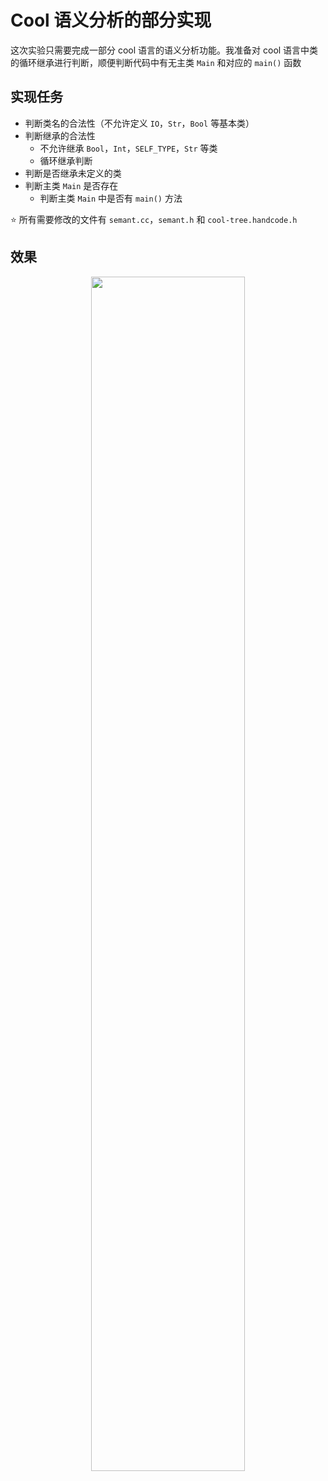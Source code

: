 # Cool 语义分析的**部分**实现

这次实验只需要完成一部分 cool 语言的语义分析功能。我准备对 cool 语言中类的循环继承进行判断，顺便判断代码中有无主类 `Main` 和对应的 `main()` 函数

## 实现任务

- 判断类名的合法性（不允许定义 `IO`，`Str`，`Bool` 等基本类）
- 判断继承的合法性
  - 不允许继承 `Bool`，`Int`，`SELF_TYPE`，`Str` 等类
  - 循环继承判断
- 判断是否继承未定义的类
- 判断主类 `Main` 是否存在
  - 判断主类 `Main` 中是否有 `main()` 方法

:star: 所有需要修改的文件有 `semant.cc`，`semant.h` 和 `cool-tree.handcode.h`

## 效果

<div align=center><img width=70% src="https://raw.githubusercontent.com/MiaoHN/pictures/master/img/20220626155104.png"/></div>
